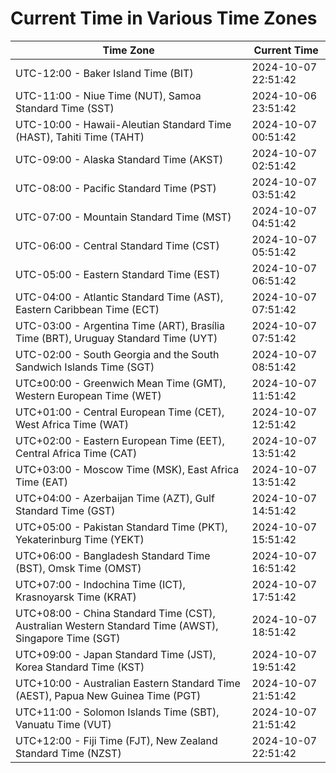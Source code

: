 # Current Time in Various Time Zones

| Time Zone | Current Time |
|-----------|--------------|
| UTC-12:00 - Baker Island Time (BIT) | 2024-10-07 22:51:42 |
| UTC-11:00 - Niue Time (NUT), Samoa Standard Time (SST) | 2024-10-06 23:51:42 |
| UTC-10:00 - Hawaii-Aleutian Standard Time (HAST), Tahiti Time (TAHT) | 2024-10-07 00:51:42 |
| UTC-09:00 - Alaska Standard Time (AKST) | 2024-10-07 02:51:42 |
| UTC-08:00 - Pacific Standard Time (PST) | 2024-10-07 03:51:42 |
| UTC-07:00 - Mountain Standard Time (MST) | 2024-10-07 04:51:42 |
| UTC-06:00 - Central Standard Time (CST) | 2024-10-07 05:51:42 |
| UTC-05:00 - Eastern Standard Time (EST) | 2024-10-07 06:51:42 |
| UTC-04:00 - Atlantic Standard Time (AST), Eastern Caribbean Time (ECT) | 2024-10-07 07:51:42 |
| UTC-03:00 - Argentina Time (ART), Brasília Time (BRT), Uruguay Standard Time (UYT) | 2024-10-07 07:51:42 |
| UTC-02:00 - South Georgia and the South Sandwich Islands Time (SGT) | 2024-10-07 08:51:42 |
| UTC±00:00 - Greenwich Mean Time (GMT), Western European Time (WET) | 2024-10-07 11:51:42 |
| UTC+01:00 - Central European Time (CET), West Africa Time (WAT) | 2024-10-07 12:51:42 |
| UTC+02:00 - Eastern European Time (EET), Central Africa Time (CAT) | 2024-10-07 13:51:42 |
| UTC+03:00 - Moscow Time (MSK), East Africa Time (EAT) | 2024-10-07 13:51:42 |
| UTC+04:00 - Azerbaijan Time (AZT), Gulf Standard Time (GST) | 2024-10-07 14:51:42 |
| UTC+05:00 - Pakistan Standard Time (PKT), Yekaterinburg Time (YEKT) | 2024-10-07 15:51:42 |
| UTC+06:00 - Bangladesh Standard Time (BST), Omsk Time (OMST) | 2024-10-07 16:51:42 |
| UTC+07:00 - Indochina Time (ICT), Krasnoyarsk Time (KRAT) | 2024-10-07 17:51:42 |
| UTC+08:00 - China Standard Time (CST), Australian Western Standard Time (AWST), Singapore Time (SGT) | 2024-10-07 18:51:42 |
| UTC+09:00 - Japan Standard Time (JST), Korea Standard Time (KST) | 2024-10-07 19:51:42 |
| UTC+10:00 - Australian Eastern Standard Time (AEST), Papua New Guinea Time (PGT) | 2024-10-07 21:51:42 |
| UTC+11:00 - Solomon Islands Time (SBT), Vanuatu Time (VUT) | 2024-10-07 21:51:42 |
| UTC+12:00 - Fiji Time (FJT), New Zealand Standard Time (NZST) | 2024-10-07 22:51:42 |
